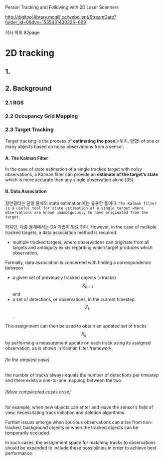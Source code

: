Person Tracking and Following with 2D Laser Scanners

http://digitool.library.mcgill.ca/webclient/StreamGate?folder_id=0&dvs=1535431430325~699

석사 학위 82page



# 2D tracking

## 1. 


## 2. Background

### 2.1 ROS

### 2.2 Occupancy Grid Mapping

### 2.3 Target Tracking


Target tracking is the process of **estimating the pose**(=위치, 방향) of one or many objects based on noisy observations from a sensor.

#### A. The Kalman Filter

In the case of state estimation of a single tracked target with noisy observations, a Kalman filter can provide an **estimate of the target’s state** which is more accurate than any single observation alone [35]. 

#### B. Data Association

칼만필터는 단일 물체의 state estimation에는 유용한 툴이다. `The Kalman filter is a useful tool for state estimation of a single target where observations are known unambiguously to have originated from the target. `

하지만, 다중 물체에서는 DA 기법이 필요 하다. However, in the case of multiple tracked targets, a data association method is required.
- multiple tracked targets: where observations can originate from all targets and ambiguity exists regarding which target produces which observation,

Formally, data association is concerned with finding a correspondence between 
- a given set of previously tracked objects (=tracks) $$X_{k−1}$$ and 
- a set of detections, or observations, in the current timestep $$Z_k$$.

This assignment can then be used to obtain an updated set of tracks $$X_k$$ by performing a measurement update on each track using its assigned observation, as is shown in Kalman filter framework.


###### [In the simplest case]

the number of tracks always equals the number of detections per timestep and there exists a one-to-one mapping between the two. 

###### [More complicated cases arise] 

for example, when new objects can enter and leave the sensor’s field of view, necessitating track initiation and deletion algorithms. 

Further issues emerge when spurious observations can arise from non-tracked, background objects or when the tracked objects can be temporarily occluded. 

In such cases, the assignment space for matching tracks to observations should be expanded to include these possibilities in order to achieve best performance.

